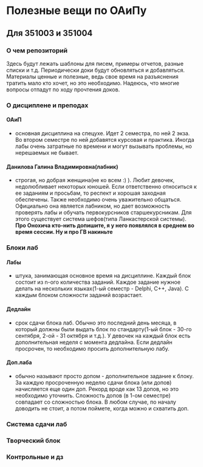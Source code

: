 # Полезные вещи по ОАиПу
## Для 351003 и 351004 
### О чем репозиторий
Здесь будут лежать шаблоны для писем, примеры отчетов, разные списки и т.д. Периодически доки будут обновляться и добавляться. Материалы ценные и полезные, ведь свое время на разъяснения тратить мало кто хочет, но это необходимо. Надеюсь, что многие вопросы отпадут по ходу прочтения доков.
### О дисциплене и преподах
#### ОАиП 
- основная дисциплина на спецухе. Идет 2 семестра, по ней 2 экза. Во втором семестре по ней добавятся курсовая и практика. Иногда лабы очень затратные по времени и могут вызывать проблемы, но нерешаемых не бывает.
#### Данилова Галина Владимировна(лабник) 
- строгая, но добрая женщина(не ко всем :) ). Любит девочек, недолюбливает некоторых юношей. Если ответственно относиться к ее заданиям и просьбам, то респект и хорошая заходная обеспечены. Также необходимо очень уважительно общаться. Официально она является лабником, но дает возможность проверять лабы и обучать первокурсников старшекурсникам. Для этого существует система шефов(типа Ланкастерской системы).
**Про Онохича кто-нить допишите, я у него появлялся в среднем во время сессии. Ну и про ГВ накиньте**
### Блоки лаб
#### Лабы 
- штука, занимающая основное время на дисциплине. Каждый блок состоит из n-ого количества заданий. Каждое задание нужное делать на нескольких языках(1-ый семестр - Delphi, C++, Java). С каждым блоком сложности заданий возрастает. 
#### Дедлайн 
- срок сдачи блока лаб. Обычно это последний день месяца, в который должны были выдать блок по стандарту(1-ый блок - 30-го сентября, 2-ой - 31 октября и т.д.). У девочек на каждый блок есть дополнительная неделя с момента дедлайна. Если дедлайн просрочен, то необходимо просить дополнительную лабу.
#### Доп.лаба 
- обычно называют просто допом - дополнительное задание к блоку. За каждую просроченную неделю сдачи блока (или допов) начисляется еще один доп. Рекорд вроде как 13 допов, но это необходимо уточнить. Сложность допов (в 1-ом семестре) совпадает со сложностью блока. В любом случае, по началу доводить не стоит, а потом поймете, когда можно и схватить доп.  
### Система сдачи лаб
### Творческий блок
### Контрольные и дз

